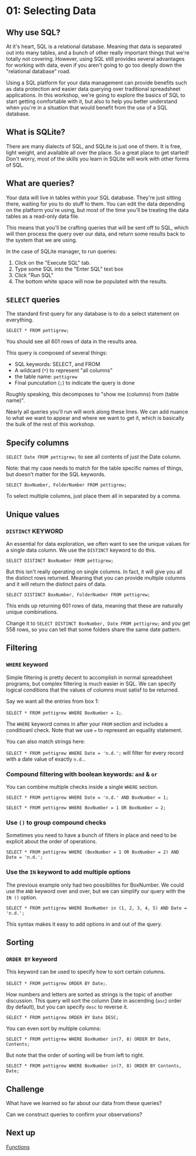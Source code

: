 # 01: Selecting Data

## Why use SQL?

At it's heart, SQL is a relational database.  Meaning that data is separated out into many tables, and a bunch of other really important things that we're totally not covering.  However, using SQL still provides several advantages for working with data, even if you aren't going to go too deeply down the "relational database" road.

Using a SQL platform for your data management can provide benefits such as data protection and easier data querying over traditional spreadsheet applications.  In this workshop, we're going to explore the basics of SQL to start getting comfortable with it, but also to help you better understand when you're in a situation that would benefit from the use of a SQL database.

## What is SQLite?

There are many dialects of SQL, and SQLite is just one of them.  It is free, light weight, and available all over the place.  So a great place to get started!  Don't worry, most of the skills you learn in SQLite will work with other forms of SQL.

## What are queries?

Your data will live in tables within your SQL database. They're just sitting there, waiting for you to do stuff to them.  You can edit the data depending on the platform you're using, but most of the time you'll be treating the data tables as a read-only data file.

This means that you'll be crafting queries that will be sent off to SQL, which will then process the query over our data, and return some results back to the system that we are using.

In the case of SQLite manager, to run queries:

1. Click on the "Execute SQL" tab.
2. Type some SQL into the "Enter SQL" text box
3. Click "Run SQL"
4. The bottom white space will now be populated with the results.

## `SELECT` queries

The standard first query for any database is to do a select statement on everything.

`SELECT * FROM pettigrew;`

You should see all 601 rows of data in the results area.

This query is composed of several things:

* SQL keywords: SELECT, and FROM
* A wildcard (`*`) to represent "all columns"
* the table name: `pettigrew`
* Final puncutation (`;`) to indicate the query is done

Roughly speaking, this decomposes to "show me (columns) from (table name)".

Nearly all queries you'll run will  work along these lines. We can add nuance to what we want to appear and where we want to get it, which is basically the bulk of the rest of this workshop.

## Specify columns

`SELECT Date FROM pettigrew;` to see all contents of just the Date column.

Note: that my case needs to match for the table specific names of things, but doesn't matter for the SQL keywords.

`SELECT BoxNumber, FolderNumber FROM pettigrew;`

To select multiple columns, just place them all in separated by a comma.

## Unique values

### `DISTINCT` KEYWORD

An essential for data exploration, we often want to see the unique values for a single data column.  We use the `DISTINCT` keyword to do this.

`SELECT DISTINCT BoxNumber FROM pettigrew;`

But this isn't really operating on single columns.  In fact, it will give you all the distinct rows returned.  Meaning that you can provide multiple columns and it will return the distinct pairs of data.

`SELECT DISTINCT BoxNumber, FolderNumber FROM pettigrew;` 

This ends up returning 601 rows of data, meaning that these are naturally unique combinations.

Change it to `SELECT DISTINCT BoxNumber, Date FROM pettigrew;` and you get 558 rows, so you can tell that some folders share the same date pattern.

## Filtering

### `WHERE` keyword

Simple filtering is pretty decent to accomplish in normal spreadsheet programs, but complex filtering is much easier in SQL.  We can specify logical conditions that the values of columns must satisf to be returned.

Say we want all the entries from box 1:

`SELECT * FROM pettigrew WHERE BoxNumber = 1;`.

The `WHERE` keyword comes in after your `FROM` section and includes a conditioanl check.  Note that we use `=` to represent an equality statement.

You can also match strings here:

`SELECT * FROM pettigrew WHERE Date = 'n.d.';` will filter for every record with a date value of exactly `n.d.`.  

### Compound filtering with boolean keywords: `and` & `or`

You can combine multiple checks inside a single `WHERE` section.

`SELECT * FROM pettigrew WHERE Date = 'n.d.' AND BoxNumber = 1;`

`SELECT * FROM pettigrew WHERE BoxNumber = 1 OR BoxNumber = 2;`

### Use `()` to group compound checks

Sometimes you need to have a bunch of filters in place and need to be explicit about the order of operations.

`SELECT * FROM pettigrew WHERE (BoxNumber = 1 OR BoxNumber = 2) AND Date = 'n.d.';`

### Use the `IN` keyword to add multiple options

The previous example only had two possibilites for BoxNumber. We could use the `AND` keyword over and over, but we can simplify our query with the `IN ()` option.

`SELECT * FROM pettigrew WHERE BoxNumber in (1, 2, 3, 4, 5) AND Date = 'n.d.';`

This syntax makes it easy to add options in and out of the query.

## Sorting

### `ORDER BY` keyword

This keyword can be used to specify how to sort certain columns.

`SELECT * FROM pettigrew ORDER BY Date;`. 

How numbers and letters are sorted as strings is the topic of another discussion.  This query will sort the column Date in ascending (`asc`) order (by default), but you can specify `desc` to reverse it.

`SELECT * FROM pettigrew ORDER BY Date DESC;`

You can even sort by multiple columns:

`SELECT * FROM pettigrew WHERE BoxNumber in(7, 8) ORDER BY Date, Contents;`

But note that the order of sorting will be from left to right.

`SELECT * FROM pettigrew WHERE BoxNumber in(7, 8) ORDER BY Contents, Date;`

## Challenge

What have we learned so far about our data from these queries?

Can we construct queries to confirm your observations?

## Next up

[Functions](02-functions.md)